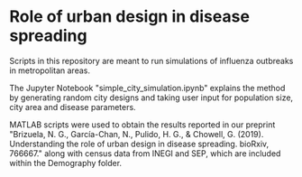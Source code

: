 # Role of urban design in disease spreading

Scripts in this repository are meant to run simulations of influenza outbreaks in metropolitan areas. 

The Jupyter Notebook "simple_city_simulation.ipynb" explains the method by generating random city designs and taking user input for population size, city area and disease parameters. 

MATLAB scripts were used to obtain the results reported in our preprint "Brizuela, N. G., García-Chan, N., Pulido, H. G., & Chowell, G. (2019). Understanding the role of urban design in disease spreading. bioRxiv, 766667." along with census data from INEGI and SEP, which are included within the Demography folder.
